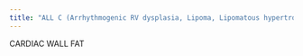 ```yaml
---
title: "ALL C (Arrhythmogenic RV dysplasia, Lipoma, Lipomatous hypertrophy intra-artrial septum, Chronic infarction)"
---
```

CARDIAC WALL FAT

